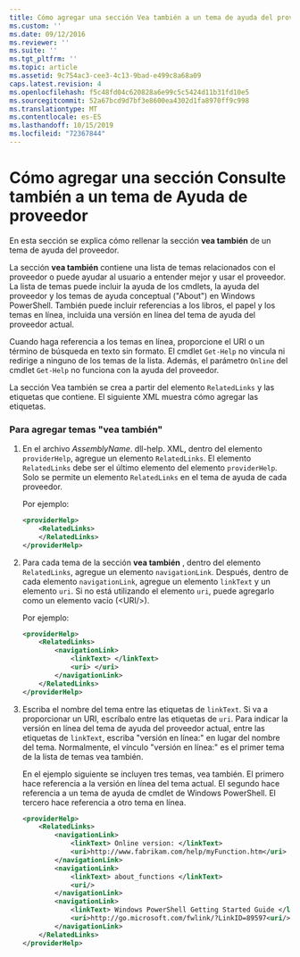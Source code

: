 ```yaml
---
title: Cómo agregar una sección Vea también a un tema de ayuda del proveedor | Microsoft Docs
ms.custom: ''
ms.date: 09/12/2016
ms.reviewer: ''
ms.suite: ''
ms.tgt_pltfrm: ''
ms.topic: article
ms.assetid: 9c754ac3-cee3-4c13-9bad-e499c8a68a09
caps.latest.revision: 4
ms.openlocfilehash: f5c48fd04c620828a6e99c5c5424d11b31fd10e5
ms.sourcegitcommit: 52a67bcd9d7bf3e8600ea4302d1fa8970ff9c998
ms.translationtype: MT
ms.contentlocale: es-ES
ms.lasthandoff: 10/15/2019
ms.locfileid: "72367844"
---
```

# <a name="how-to-add-a-see-also-section-to-a-provider-help-topic"></a>Cómo agregar una sección Consulte también a un tema de Ayuda de proveedor

En esta sección se explica cómo rellenar la sección **vea también** de un tema de ayuda del proveedor.

La sección **vea también** contiene una lista de temas relacionados con el proveedor o puede ayudar al usuario a entender mejor y usar el proveedor. La lista de temas puede incluir la ayuda de los cmdlets, la ayuda del proveedor y los temas de ayuda conceptual ("About") en Windows PowerShell. También puede incluir referencias a los libros, el papel y los temas en línea, incluida una versión en línea del tema de ayuda del proveedor actual.

Cuando haga referencia a los temas en línea, proporcione el URI o un término de búsqueda en texto sin formato. El cmdlet `Get-Help` no vincula ni redirige a ninguno de los temas de la lista. Además, el parámetro `Online` del cmdlet `Get-Help` no funciona con la ayuda del proveedor.

La sección Vea también se crea a partir del elemento `RelatedLinks` y las etiquetas que contiene. El siguiente XML muestra cómo agregar las etiquetas.

### <a name="to-add-see-also-topics"></a>Para agregar temas "vea también"

1. En el archivo *AssemblyName*. dll-help. XML, dentro del elemento `providerHelp`, agregue un elemento `RelatedLinks`. El elemento `RelatedLinks` debe ser el último elemento del elemento `providerHelp`. Solo se permite un elemento `RelatedLinks` en el tema de ayuda de cada proveedor.

   Por ejemplo:

    ```xml
    <providerHelp>
        <RelatedLinks>
        </RelatedLinks>
    </providerHelp>
    ```

2. Para cada tema de la sección **vea también** , dentro del elemento `RelatedLinks`, agregue un elemento `navigationLink`. Después, dentro de cada elemento `navigationLink`, agregue un elemento `linkText` y un elemento `uri`. Si no está utilizando el elemento `uri`, puede agregarlo como un elemento vacío (\<URI/>).

   Por ejemplo:

    ```xml
    <providerHelp>
        <RelatedLinks>
            <navigationLink>
                <linkText> </linkText>
                <uri> </uri>
            </navigationLink>
        </RelatedLinks>
    </providerHelp>
    ```

3. Escriba el nombre del tema entre las etiquetas de `linkText`. Si va a proporcionar un URI, escríbalo entre las etiquetas de `uri`. Para indicar la versión en línea del tema de ayuda del proveedor actual, entre las etiquetas de `linkText`, escriba "versión en línea:" en lugar del nombre del tema. Normalmente, el vínculo "versión en línea:" es el primer tema de la lista de temas vea también.

   En el ejemplo siguiente se incluyen tres temas, vea también. El primero hace referencia a la versión en línea del tema actual. El segundo hace referencia a un tema de ayuda de cmdlet de Windows PowerShell. El tercero hace referencia a otro tema en línea.

    ```xml
    <providerHelp>
        <RelatedLinks>
            <navigationLink>
                <linkText> Online version: </linkText>
                <uri>http://www.fabrikam.com/help/myFunction.htm</uri>
            </navigationLink>
            <navigationLink>
                <linkText> about_functions </linkText>
                <uri/>
            </navigationLink>
            <navigationLink>
                <linkText> Windows PowerShell Getting Started Guide </linkText>
                <uri>http://go.microsoft.com/fwlink/?LinkID=89597<uri/>
            </navigationLink>
        </RelatedLinks>
    </providerHelp>
    ```